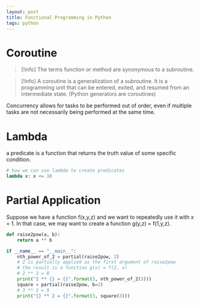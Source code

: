 ```yaml
---
layout: post
title: Functional Programming in Python
tags: python
---
```

# Coroutine
>[!info] The terms function or method are synonymous to a subroutine.

>[!info] A coroutine is a generalization of a subroutine. It is a programming unit that can be entered, exited, and resumed from an intermediate state. (Python generators are coroutines)

Concurrency allows for tasks to be performed out of order, even if multiple tasks are not
necessarily being performed at the same time.

# Lambda

a predicate is a function that returns the truth value of some specific condition.

```python
# how we can use lambda to create predicates
lambda x: x <= 10
```
# Partial Application

Suppose we have a function f(x,y,z) and we want to repeatedly use it with x = 1. In that
case, we may want to create a function g(y,z) = f(1,y,z).

```python
def raise2pow(a, b):
	return a ** b

if __name__ == "__main__":
	nth_power_of_2 = partial(raise2pow, 2)
	# 2 is partially applied as the first argument of raise2pow
	# the result is a function g(x) = f(2, x)
	# 2 ** 3 = 8
	print("2 ** {} = {}".format(3, nth_power_of_2(3)))
	square = partial(raise2pow, b=2)
	# 3 ** 2 = 9
	print("{} ** 2 = {}".format(3, square(3)))
```
